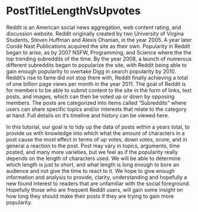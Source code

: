 # PostTitleLengthVsUpvotes
Reddit is an American social news aggregation, web content rating, and discussion website. Reddit originally created by two University of Virgina Students, Steven Huffman and Alexis Ohanian, in the year 2005. A year later Condé Nast Publications acquired the site as their own. Popularity in Reddit began to arise, as by 2007 NSFW, Programming, and Science where the the top trending subreddits of the time. By the year 2008, a launch of numerous different subreddits began to popularize the site, with Reddit being able to gain enough popularity to overtake Digg in search popularity by 2010. Reddit’s rise to fame did not stop there with, Reddit finally achieving a total of one billion page views per month in the year 2011. The goal of Reddit is for members to be able to submit content to the site in the form of links, text posts, and images, which can then be voted up or down by opposing members. The posts are categorized into items called “Subreddits” where users can share specific topics and/or interests that relate to the category at hand. Full details on it’s timeline and history can be viewed here.
 
In this tutorial, our goal is to tidy up the data of posts within a years total, to provide us with knowledge into which what the amount of characters in a post cause the most effect in terms of up votes, down votes, score, and in general a reaction to the post. Post may vary in topics, arguments, time posted, and many more varieties, but we feel as if the popularity really depends on the length of characters used. We will be able to determine which length is just to short, and what length is long enough to bore an audience and not give the time to react to it. We hope to give enough information and analysis to provide, clarity, understanding and hopefully a new found interest to readers that are unfamiliar with the social foreground. Hopefully those who are frequent Reddit users, will gain some insight on how long they should make their posts if they are trying to gain more popularity.

